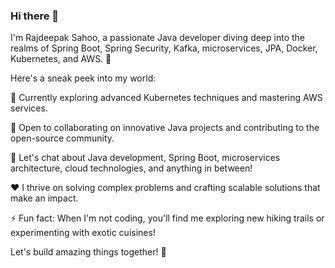 ### Hi there 👋

<!--
**rajdeepaksahoo/rajdeepaksahoo** is a ✨ _special_ ✨ repository because its `README.md` (this file) appears on your GitHub profile.

Here are some ideas to get you started:

- 🔭 I’m currently working on ...
- 🌱 I’m currently learning ...
- 👯 I’m looking to collaborate on ...
- 🤔 I’m looking for help with ...
- 💬 Ask me about ...
- 📫 How to reach me: ...
- 😄 Pronouns: ...
- ⚡ Fun fact: ...
-->
I'm Rajdeepak Sahoo, a passionate Java developer diving deep into the realms of Spring Boot, Spring Security, Kafka, microservices, JPA, Docker, Kubernetes, and AWS. 🚀

Here's a sneak peek into my world:

🌱 Currently exploring advanced Kubernetes techniques and mastering AWS services.

🤝 Open to collaborating on innovative Java projects and contributing to the open-source community.

💬 Let's chat about Java development, Spring Boot, microservices architecture, cloud technologies, and anything in between!

❤️ I thrive on solving complex problems and crafting scalable solutions that make an impact.

⚡ Fun fact: When I'm not coding, you'll find me exploring new hiking trails or experimenting with exotic cuisines!

Let's build amazing things together! 🌟
